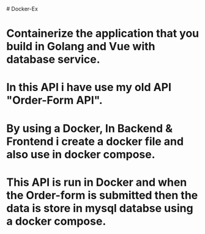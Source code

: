 #   D o c k e r - E x 

# Containerize the application that you build in Golang and Vue with database service.

# In this API i have use my old API "Order-Form API". 

# By using a Docker, In Backend & Frontend i create a docker file and also use in docker compose.

# This API is run in Docker and when the Order-form is submitted then the data is store in mysql databse using a docker compose.
 
 
